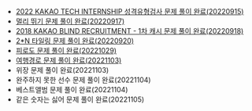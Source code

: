 - [2022 KAKAO TECH INTERNSHIP 성격유형검사 문제 풀이 완료(20220915)](https://spjh.tistory.com/36)
- [멀리 뛰기 문제 풀이 완료(20220917)](https://spjh.tistory.com/38)
- [2018 KAKAO BLIND RECRUITMENT - 1차 캐시 문제 풀이 완료(20220918)](https://spjh.tistory.com/41)
- [2\*N 타일링 문제 풀이 완료(20220920)](https://spjh.tistory.com/45)
- [피로도 문제 풀이 완료(20221029)](https://spjh.tistory.com/79)
- [여행경로 문제 풀이 완료(20221103)](https://spjh.tistory.com/88)
- 위장 문제 풀이 완료(20221103)
- 완주하지 못한 선수 문제 풀이 완료(20221104)
- 베스트앨범 문제 풀이 완료(20221104)
- 같은 숫자는 싫어 문제 풀이 완료(20221105)

